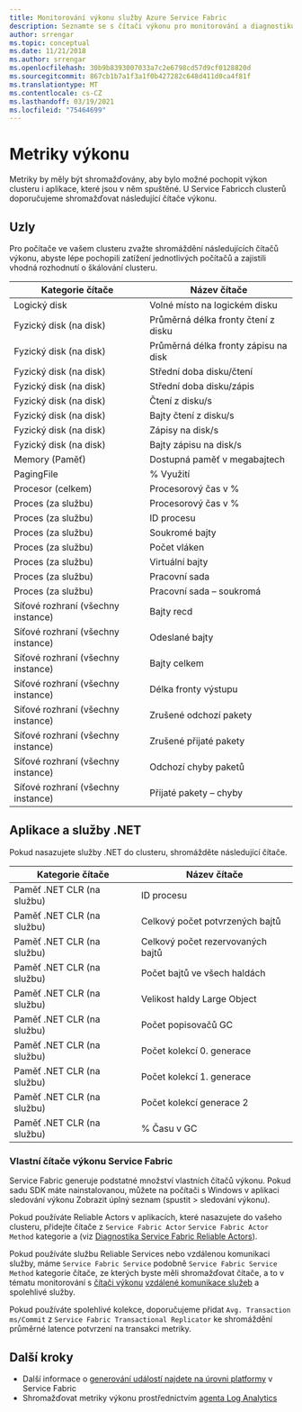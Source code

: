 ```yaml
---
title: Monitorování výkonu služby Azure Service Fabric
description: Seznamte se s čítači výkonu pro monitorování a diagnostiku clusterů Azure Service Fabric.
author: srrengar
ms.topic: conceptual
ms.date: 11/21/2018
ms.author: srrengar
ms.openlocfilehash: 30b9b8393007033a7c2e6798cd57d9cf0128820d
ms.sourcegitcommit: 867cb1b7a1f3a1f0b427282c648d411d0ca4f81f
ms.translationtype: MT
ms.contentlocale: cs-CZ
ms.lasthandoff: 03/19/2021
ms.locfileid: "75464699"
---
```

# <a name="performance-metrics"></a>Metriky výkonu

Metriky by měly být shromažďovány, aby bylo možné pochopit výkon clusteru i aplikace, které jsou v něm spuštěné. U Service Fabricch clusterů doporučujeme shromažďovat následující čítače výkonu.

## <a name="nodes"></a>Uzly

Pro počítače ve vašem clusteru zvažte shromáždění následujících čítačů výkonu, abyste lépe pochopili zatížení jednotlivých počítačů a zajistili vhodná rozhodnutí o škálování clusteru.

| Kategorie čítače | Název čítače |
| --- | --- |
| Logický disk | Volné místo na logickém disku |
| Fyzický disk (na disk) | Průměrná délka fronty čtení z disku |
| Fyzický disk (na disk) | Průměrná délka fronty zápisu na disk |
| Fyzický disk (na disk) | Střední doba disku/čtení |
| Fyzický disk (na disk) | Střední doba disku/zápis |
| Fyzický disk (na disk) | Čtení z disku/s |
| Fyzický disk (na disk) | Bajty čtení z disku/s |
| Fyzický disk (na disk) | Zápisy na disk/s |
| Fyzický disk (na disk) | Bajty zápisu na disk/s |
| Memory (Paměť) | Dostupná paměť v megabajtech |
| PagingFile | % Využití |
| Procesor (celkem) | Procesorový čas v % |
| Proces (za službu) | Procesorový čas v % |
| Proces (za službu) | ID procesu |
| Proces (za službu) | Soukromé bajty |
| Proces (za službu) | Počet vláken |
| Proces (za službu) | Virtuální bajty |
| Proces (za službu) | Pracovní sada |
| Proces (za službu) | Pracovní sada – soukromá |
| Síťové rozhraní (všechny instance) | Bajty recd |
| Síťové rozhraní (všechny instance) | Odeslané bajty |
| Síťové rozhraní (všechny instance) | Bajty celkem |
| Síťové rozhraní (všechny instance) | Délka fronty výstupu |
| Síťové rozhraní (všechny instance) | Zrušené odchozí pakety |
| Síťové rozhraní (všechny instance) | Zrušené přijaté pakety |
| Síťové rozhraní (všechny instance) | Odchozí chyby paketů |
| Síťové rozhraní (všechny instance) | Přijaté pakety – chyby |

## <a name="net-applications-and-services"></a>Aplikace a služby .NET

Pokud nasazujete služby .NET do clusteru, shromážděte následující čítače. 

| Kategorie čítače | Název čítače |
| --- | --- |
| Paměť .NET CLR (na službu) | ID procesu |
| Paměť .NET CLR (na službu) | Celkový počet potvrzených bajtů |
| Paměť .NET CLR (na službu) | Celkový počet rezervovaných bajtů |
| Paměť .NET CLR (na službu) | Počet bajtů ve všech haldách |
| Paměť .NET CLR (na službu) | Velikost haldy Large Object |
| Paměť .NET CLR (na službu) | Počet popisovačů GC |
| Paměť .NET CLR (na službu) | Počet kolekcí 0. generace |
| Paměť .NET CLR (na službu) | Počet kolekcí 1. generace |
| Paměť .NET CLR (na službu) | Počet kolekcí generace 2 |
| Paměť .NET CLR (na službu) | % Času v GC |

### <a name="service-fabrics-custom-performance-counters"></a>Vlastní čítače výkonu Service Fabric

Service Fabric generuje podstatné množství vlastních čítačů výkonu. Pokud sadu SDK máte nainstalovanou, můžete na počítači s Windows v aplikaci sledování výkonu Zobrazit úplný seznam (spustit > sledování výkonu). 

Pokud používáte Reliable Actors v aplikacích, které nasazujete do vašeho clusteru, přidejte čítače z `Service Fabric Actor` `Service Fabric Actor Method` kategorie a (viz [Diagnostika Service Fabric Reliable Actors](service-fabric-reliable-actors-diagnostics.md)).

Pokud používáte službu Reliable Services nebo vzdálenou komunikaci služby, máme `Service Fabric Service` podobně `Service Fabric Service Method` kategorie čítače, ze kterých byste měli shromažďovat čítače, a to v tématu monitorování s [čítači výkonu](service-fabric-reliable-services-diagnostics.md#performance-counters) [vzdálené komunikace služeb](service-fabric-reliable-serviceremoting-diagnostics.md) a spolehlivé služby. 

Pokud používáte spolehlivé kolekce, doporučujeme přidat `Avg. Transaction ms/Commit` z `Service Fabric Transactional Replicator` ke shromáždění průměrné latence potvrzení na transakci metriky.


## <a name="next-steps"></a>Další kroky

* Další informace o [generování událostí najdete na úrovni platformy](service-fabric-diagnostics-event-generation-infra.md) v Service Fabric
* Shromažďovat metriky výkonu prostřednictvím [agenta Log Analytics](service-fabric-diagnostics-oms-agent.md)
